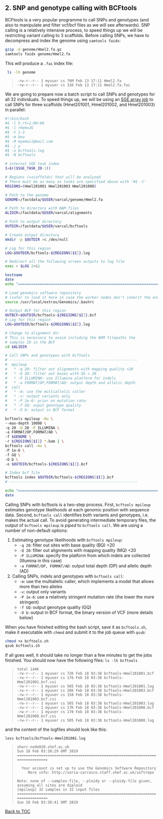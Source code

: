 ## 2. SNP and genotype calling with BCFtools
BCFtools is a very popular programme to call SNPs and genotypes (and also to manipulate and filter vcf/bcf files as we will see afterwards). SNP calling is a relatively intensive process, to speed things up we will be restricting variant calling to 3 scaffolds. Before calling SNPs, we have to decompress and index the genome using `samtools faidx`:
```bash
gzip -d genome/Hmel2.fa.gz
samtools faidx genome/Hmel2.fa
```
This will produce a `.fai` index file:
```bash
 ls -lh genome
```
>``-rw-r--r-- 1 myuser cs 76M Feb 13 17:11 Hmel2.fa``<br>
>``-rw-r--r-- 1 myuser cs 31K Feb 13 17:11 Hmel2.fa.fai``<br>

We are going to prepare now a batch script to call SNPs and genotypes for all 32 individuals. To speed things up, we will be using an [SGE array job](http://docs.hpc.shef.ac.uk/en/latest/parallel/JobArray.html) to call SNPs for three scaffolds (Hmel201001, Hmel201002, and Hmel201003) in parallel:

```bash
#!/bin/bash
#$ -l h_rt=1:00:00
#$ -l rmem=2G
#$ -t 1-3
#$ -m bea
#$ -M myemail@mail.com
#$ -j y
#$ -o bcftools.log
#$ -N bcftools

# internal SGE task index
I=$(($SGE_TASK_ID-1))

# Regions (=scaffolds) that will be analysed
# There must be as many as tasks are specified above with '#$ -t'
REGIONS=(Hmel201001 Hmel201003 Hmel201008)

# Path to the genome
GENOME=/fastdata/$USER/varcal/genome/Hmel2.fa

# Path to directory with BAM files
ALIDIR=/fastdata/$USER/varcal/alignments

# Path to output directory
OUTDIR=/fastdata/$USER/varcal/bcftools

# Create output directory
mkdir -p $OUTDIR >& /dev/null

# Log for this region
LOG=$OUTDIR/bcftools-${REGIONS[$I]}.log

# Redirect all the following screen outputs to log file
exec > $LOG 2>&1

hostname
date
echo "=============================================================================="

# Load genomics software repository
# (safer to load it here in case the worker nodes don't inherit the environment)
source /usr/local/extras/Genomics/.bashrc 

# Output BCF for this region
OUTBCF=$OUTDIR/bcftools-${REGIONS[$I]}.bcf
# Log for this region
LOG=$OUTDIR/bcftools-${REGIONS[$I]}.log

# Change to alignment dir
# This is necessary to avoid including the BAM filepaths the 
# samples ID in the BCF 
cd $ALIDIR

# Call SNPs and genotypes with bcftools
# -----------------------------------------------------------
#  mpileup
#   * -q 20: filter out alignments with mapping quality <20
#   * -Q 20: filter out bases with QS < 20
#   * -P ILLUMINA: use Illumina platform for indels
#   * -a FORMAT/DP,FORMAT/AD: output depth and allelic depth
#  call
#   * -m: use the multiallelic caller
#   * -v: output variants only
#   * -P 1e-6: prior on mutation rate: 
#   * -f GQ: ouput genotype quality
#   * -O b: output in BCF format

bcftools mpileup -Ou \
--max-depth 10000 \
-q 20 -Q 20 -P ILLUMINA \
-a FORMAT/DP,FORMAT/AD \
-f $GENOME \
-r ${REGIONS[$I]} *.bam | \
bcftools call -mv \
-P 1e-6 \
-f GQ \
-O b \
-o $OUTDIR/bcftools-${REGIONS[$I]}.bcf

# Index bcf file
bcftools index $OUTDIR/bcftools-${REGIONS[$I]}.bcf
# -----------------------------------------------------------

echo "=============================================================================="
date
```
Calling SNPs with bcftools is a two-step process. First, `bcftools mpileup` estimates genotype likelihoods at each genomic position with sequence data. Second, `bcftools call` identifies both variants and genotypes, i.e. makes the actual call. To avoid generating intermediate temporary files, the output of `bcftools mpileup` is *piped* to `bcftools call`. We are using a number of non-default options:
1. Estimating genotype likelihoods with `bcftools mpileup`:
   * `-q 20`: filter out sites with base quality (BQ) <20
   * `-Q 20`: filter out alignments with mapping quality (MQ) <20
   * `-P ILLUMINA`: specify the platform from which indels are collected (Illumina in this case)
   * `-a FORMAT/DP, FORMAT/AD`: output total depth (DP) and allelic depth (AD)
2. Calling SNPs, indels and genotypes with `bcftools call`:
   * `-m`: use the multiallelic caller, which implements a model that allows more than two alleles
   * `-v`: output only variants
   * `-P 1e-6`: use a relatively stringent mutation rate (the lower the more stringent)
   * `-f GQ`: output genotype quality (GQ)
   * `-O b`: output in BCF format, the binary version of VCF (more details below)

When you have finished editing the bash script, save it as `bcftools.sh`, make it executable with `chmod` and submit it to the job queue with `qsub`:
```bash
chmod +x bcftools.sh
qsub bcftools.sh
```
If all goes well, it should take no longer than a few minutes to get the jobs finished. You should now have the following files:
```ls -lh bcftools```

>``total 144K``<br>
>``-rw-r--r-- 1 myuser cs 72K Feb 18 03:38 bcftools-Hmel201001.bcf``<br>
>``-rw-r--r-- 1 myuser cs 176 Feb 18 03:38 bcftools-Hmel201001.bcf.csi``<br>
>``-rw-r--r-- 1 myuser cs 505 Feb 18 03:38 bcftools-Hmel201001.log``<br>
>``-rw-r--r-- 1 myuser cs 26K Feb 18 03:38 bcftools-Hmel201003.bcf``<br>
>``-rw-r--r-- 1 myuser cs 158 Feb 18 03:38 bcftools-Hmel201003.bcf.csi``<br>
>``-rw-r--r-- 1 myuser cs 505 Feb 18 03:38 bcftools-Hmel201003.log``<br>
>``-rw-r--r-- 1 myuser cs 17K Feb 18 03:38 bcftools-Hmel201008.bcf``<br>
>``-rw-r--r-- 1 myuser cs 170 Feb 18 03:38 bcftools-Hmel201008.bcf.csi``<br>
>``-rw-r--r-- 1 myuser cs 505 Feb 18 03:38 bcftools-Hmel201008.log``<br>

and the content of the logfiles should look like this:

```less bcftools/bcftools-Hmel201001.log```

>``sharc-node010.shef.ac.uk``<br>
>``Sun 18 Feb 03:38:29 GMT 2019``<br>
>``==============================================================================``<br>
>
>``  Your account is set up to use the Genomics Software Repository``<br>
>``     More info: http://soria-carrasco.staff.shef.ac.uk/softrepo``<br>
>
>``Note: none of --samples-file, --ploidy or --ploidy-file given, assuming all sites are diploid``<br>
>``[mpileup] 32 samples in 32 input files``<br>
>``==============================================================================``<br>
>``Sun 18 Feb 03:38:41 GMT 2019``<br>

[Back to TOC](index.md)
